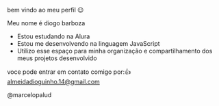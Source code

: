 bem vindo ao meu perfil 😉

Meu nome é diogo barboza

- Estou estudando na Alura
- Estou me desenvolvendo na linguagem JavaScript
- Utilizo esse espaço para minha organização e compartilhamento dos meus projetos desenvolvido

voce pode entrar em contato comigo por:👍
almeidadioguinho.14@gmail.com

@marcelopalud


